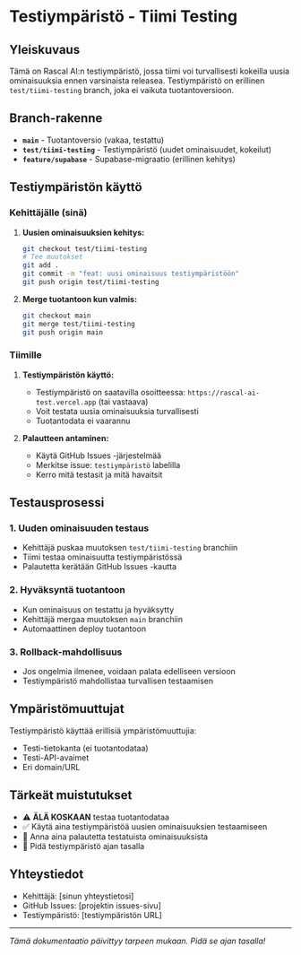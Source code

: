 # Testiympäristö - Tiimi Testing

## Yleiskuvaus

Tämä on Rascal AI:n testiympäristö, jossa tiimi voi turvallisesti kokeilla uusia ominaisuuksia ennen varsinaista releasea. Testiympäristö on erillinen `test/tiimi-testing` branch, joka ei vaikuta tuotantoversioon.

## Branch-rakenne

- **`main`** - Tuotantoversio (vakaa, testattu)
- **`test/tiimi-testing`** - Testiympäristö (uudet ominaisuudet, kokeilut)
- **`feature/supabase`** - Supabase-migraatio (erillinen kehitys)

## Testiympäristön käyttö

### Kehittäjälle (sinä)

1. **Uusien ominaisuuksien kehitys:**
   ```bash
   git checkout test/tiimi-testing
   # Tee muutokset
   git add .
   git commit -m "feat: uusi ominaisuus testiympäristöön"
   git push origin test/tiimi-testing
   ```

2. **Merge tuotantoon kun valmis:**
   ```bash
   git checkout main
   git merge test/tiimi-testing
   git push origin main
   ```

### Tiimille

1. **Testiympäristön käyttö:**
   - Testiympäristö on saatavilla osoitteessa: `https://rascal-ai-test.vercel.app` (tai vastaava)
   - Voit testata uusia ominaisuuksia turvallisesti
   - Tuotantodata ei vaarannu

2. **Palautteen antaminen:**
   - Käytä GitHub Issues -järjestelmää
   - Merkitse issue: `testiympäristö` labelilla
   - Kerro mitä testasit ja mitä havaitsit

## Testausprosessi

### 1. Uuden ominaisuuden testaus
- Kehittäjä puskaa muutoksen `test/tiimi-testing` branchiin
- Tiimi testaa ominaisuutta testiympäristössä
- Palautetta kerätään GitHub Issues -kautta

### 2. Hyväksyntä tuotantoon
- Kun ominaisuus on testattu ja hyväksytty
- Kehittäjä mergaa muutoksen `main` branchiin
- Automaattinen deploy tuotantoon

### 3. Rollback-mahdollisuus
- Jos ongelmia ilmenee, voidaan palata edelliseen versioon
- Testiympäristö mahdollistaa turvallisen testaamisen

## Ympäristömuuttujat

Testiympäristö käyttää erillisiä ympäristömuuttujia:
- Testi-tietokanta (ei tuotantodataa)
- Testi-API-avaimet
- Eri domain/URL

## Tärkeät muistutukset

- ⚠️ **ÄLÄ KOSKAAN** testaa tuotantodataa
- ✅ Käytä aina testiympäristöä uusien ominaisuuksien testaamiseen
- 📝 Anna aina palautetta testatuista ominaisuuksista
- 🔄 Pidä testiympäristö ajan tasalla

## Yhteystiedot

- Kehittäjä: [sinun yhteystietosi]
- GitHub Issues: [projektin issues-sivu]
- Testiympäristö: [testiympäristön URL]

---

*Tämä dokumentaatio päivittyy tarpeen mukaan. Pidä se ajan tasalla!*
